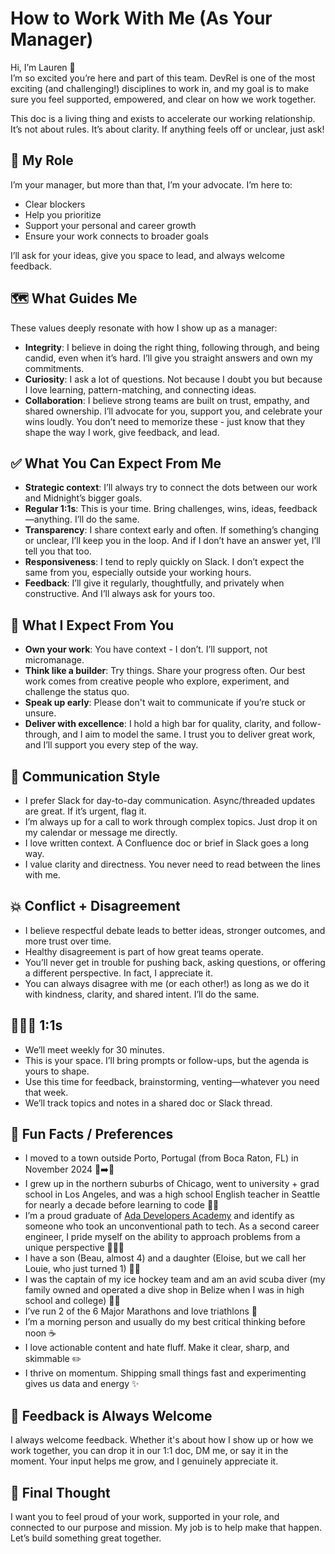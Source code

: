 # How to Work With Me (As Your Manager)

Hi, I’m Lauren 👋  
I’m so excited you’re here and part of this team. DevRel is one of the most exciting (and challenging!) disciplines to work in, and my goal is to make sure you feel supported, empowered, and clear on how we work together.

This doc is a living thing and exists to accelerate our working relationship. It’s not about rules. It’s about clarity. If anything feels off or unclear, just ask!

## 🧭 My Role

I’m your manager, but more than that, I’m your advocate. I’m here to:

- Clear blockers
- Help you prioritize
- Support your personal and career growth
- Ensure your work connects to broader goals

I’ll ask for your ideas, give you space to lead, and always welcome feedback.

## 🗺️ What Guides Me
These values deeply resonate with how I show up as a manager:
- **Integrity**: I believe in doing the right thing, following through, and being candid, even when it’s hard. I’ll give you straight answers and own my commitments.
- **Curiosity**: I ask a lot of questions. Not because I doubt you but because I love learning, pattern-matching, and connecting ideas.
- **Collaboration**: I believe strong teams are built on trust, empathy, and shared ownership. I’ll advocate for you, support you, and celebrate your wins loudly.
You don’t need to memorize these - just know that they shape the way I work, give feedback, and lead.

## ✅ What You Can Expect From Me

- **Strategic context**: I’ll always try to connect the dots between our work and Midnight’s bigger goals.
- **Regular 1:1s**: This is your time. Bring challenges, wins, ideas, feedback—anything. I’ll do the same.
- **Transparency**: I share context early and often. If something’s changing or unclear, I’ll keep you in the loop. And if I don’t have an answer yet, I’ll tell you that too.
- **Responsiveness**: I tend to reply quickly on Slack. I don’t expect the same from you, especially outside your working hours.
- **Feedback**: I’ll give it regularly, thoughtfully, and privately when constructive. And I’ll always ask for yours too.

## 🙌 What I Expect From You

- **Own your work**: You have context - I don’t. I’ll support, not micromanage.
- **Think like a builder**: Try things. Share your progress often. Our best work comes from creative people who explore, experiment, and challenge the status quo.
- **Speak up early**: Please don't wait to communicate if you’re stuck or unsure.
- **Deliver with excellence**: I hold a high bar for quality, clarity, and follow-through, and I aim to model the same. I trust you to deliver great work, and I’ll support you every step of the way.

## 💬 Communication Style

- I prefer Slack for day-to-day communication. Async/threaded updates are great. If it’s urgent, flag it.
- I’m always up for a call to work through complex topics. Just drop it on my calendar or message me directly.
- I love written context. A Confluence doc or brief in Slack goes a long way.
- I value clarity and directness. You never need to read between the lines with me.

## 💥 Conflict + Disagreement
- I believe respectful debate leads to better ideas, stronger outcomes, and more trust over time.
- Healthy disagreement is part of how great teams operate.
- You’ll never get in trouble for pushing back, asking questions, or offering a different perspective. In fact, I appreciate it.
- You can always disagree with me (or each other!) as long as we do it with kindness, clarity, and shared intent. I’ll do the same.

## 🧑‍🤝‍🧑 1:1s

- We’ll meet weekly for 30 minutes.
- This is your space. I’ll bring prompts or follow-ups, but the agenda is yours to shape.
- Use this time for feedback, brainstorming, venting—whatever you need that week.
- We’ll track topics and notes in a shared doc or Slack thread.

## 🌈 Fun Facts / Preferences

- I moved to a town outside Porto, Portugal (from Boca Raton, FL) in November 2024 🌴➡️🍷 
- I grew up in the northern suburbs of Chicago, went to university + grad school in Los Angeles, and was a high school English teacher in Seattle for nearly a decade before learning to code 👩‍💻
- I’m a proud graduate of [Ada Developers Academy](https://adadevelopersacademy.org/) and identify as someone who took an unconventional path to tech. As a second career engineer, I pride myself on the ability to approach problems from a unique perspective 👩🏼‍🎓 
- I have a son (Beau, almost 4) and a daughter (Eloise, but we call her Louie, who just turned 1) 👫🏼
- I was the captain of my ice hockey team and am an avid scuba diver (my family owned and operated a dive shop in Belize when I was in high school and college) 🏒🤿
- I’ve run 2 of the 6 Major Marathons and love triathlons 👟 
- I’m a morning person and usually do my best critical thinking before noon ☕ 
- I love actionable content and hate fluff. Make it clear, sharp, and skimmable ✏️
- I thrive on momentum. Shipping small things fast and experimenting gives us data and energy ✨

## 📝 Feedback is Always Welcome

I always welcome feedback. Whether it's about how I show up or how we work together, you can drop it in our 1:1 doc, DM me, or say it in the moment. Your input helps me grow, and I genuinely appreciate it.

## 🎯 Final Thought

I want you to feel proud of your work, supported in your role, and connected to our purpose and mission. My job is to help make that happen. Let’s build something great together.
